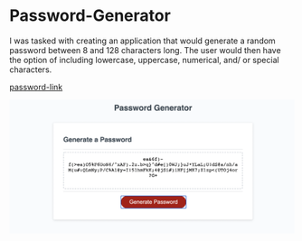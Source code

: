 # Password-Generator

I was tasked with creating an application that would generate a random password between 8 and 128 characters long. The user would then have the option of including lowercase, uppercase, numerical, and/ or special characters. 

[password-link](https://boogiematrix.github.io/password-generator-bcs/)

![Screen Shot](/assets/password-screen-shot.png)
